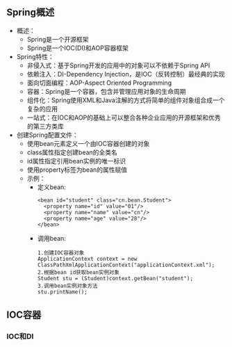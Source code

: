 ## Spring概述

  - 概述：
    - Spring是一个开源框架
    - Spring是一个IOC(DI)和AOP容器框架
  - Spring特性：
    - 非侵入式：基于Spring开发的应用中的对象可以不依赖于Spring API
    - 依赖注入：DI-Dependency Injection，是IOC（反转控制）最经典的实现
    - 面向切面编程：AOP-Aspect Oriented Programming
    - 容器：Spring是一个容器，包含并管理应用对象的生命周期
    - 组件化：Spring使用XML和Java注解的方式将简单的组件对象组合成一个复杂的应用
    - 一站式：在IOC和AOP的基础上可以整合各种企业应用的开源框架和优秀的第三方类库
  - 创建Spring配置文件：
    - 使用bean元素定义一个由IOC容器创建的对象
    - class属性指定创建bean的全类名
    - id属性指定引用bean实例的唯一标识
    - 使用property标签为bean的属性赋值
    - 示例：
      - 定义bean:
        ```
        <bean id="student" class="cn.bean.Student">
          <property name="id" value="01"/>
          <property name="name" value="cn"/>
          <property name="age" value="28"/>
        </bean>
        ```
      - 调用bean:
        ```
        1.创建IOC容器对象
        ApplicationContext context = new ClassPathXmlApplicationContext("applicationContext.xml");
        2.根据bean id获取bean实例对象
        Student stu = (Student)context.getBean("student");
        3.调用bean实例对象方法
        stu.printName();
        ```

## IOC容器

### IOC和DI
